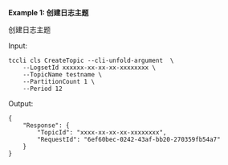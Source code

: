 **Example 1: 创建日志主题**

创建日志主题

Input: 

```
tccli cls CreateTopic --cli-unfold-argument  \
    --LogsetId xxxxxx-xx-xx-xx-xxxxxxxx \
    --TopicName testname \
    --PartitionCount 1 \
    --Period 12
```

Output: 
```
{
    "Response": {
        "TopicId": "xxxx-xx-xx-xx-xxxxxxxx",
        "RequestId": "6ef60bec-0242-43af-bb20-270359fb54a7"
    }
}
```

